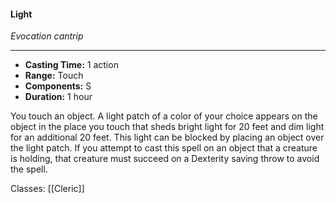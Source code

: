 #### Light
*Evocation cantrip*
___
- **Casting Time:** 1 action
- **Range:** Touch
- **Components:** S
- **Duration:** 1 hour

You touch an object. A light patch of a color of your choice appears on the object in the place you touch that sheds bright light for 20 feet and dim light for an additional 20 feet. This light can be blocked by placing an object over the light patch.
If you attempt to cast this spell on an object that a creature is holding, that creature must succeed on a Dexterity saving throw to avoid the spell.

Classes: [[Cleric]]